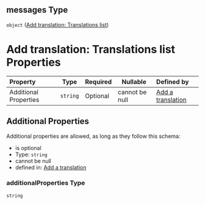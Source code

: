 ## messages Type

`object` ([Add translation: Translations list](add-translation-anyof-deutsch-properties-add-translation-translations-list.md))

# Add translation: Translations list Properties

| Property              | Type     | Required | Nullable       | Defined by                                                                                                                                                                                       |
| :-------------------- | -------- | -------- | -------------- | :----------------------------------------------------------------------------------------------------------------------------------------------------------------------------------------------- |
| Additional Properties | `string` | Optional | cannot be null | [Add a translation](add-translation-anyof-deutsch-properties-add-translation-translations-list-additionalproperties.md "add-translation.json#/anyOf/2/properties/messages/additionalProperties") |

## Additional Properties

Additional properties are allowed, as long as they follow this schema:




-   is optional
-   Type: `string`
-   cannot be null
-   defined in: [Add a translation](add-translation-anyof-deutsch-properties-add-translation-translations-list-additionalproperties.md "add-translation.json#/anyOf/2/properties/messages/additionalProperties")

### additionalProperties Type

`string`

